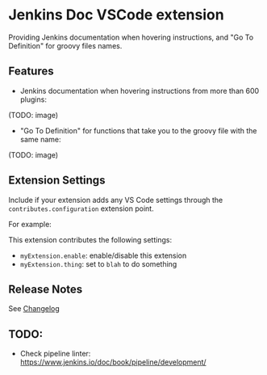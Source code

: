 # Jenkins Doc VSCode extension

Providing Jenkins documentation when hovering instructions, and "Go To Definition" for groovy files names.

## Features

- Jenkins documentation when hovering instructions from more than 600 plugins:

(TODO: image)
 
- "Go To Definition" for functions that take you to the groovy file with the same name:

(TODO: image)

## Extension Settings

Include if your extension adds any VS Code settings through the `contributes.configuration` extension point.

For example:

This extension contributes the following settings:

* `myExtension.enable`: enable/disable this extension
* `myExtension.thing`: set to `blah` to do something


## Release Notes

See [Changelog](./CHANGELOG.md)


## TODO:
* Check pipeline linter: https://www.jenkins.io/doc/book/pipeline/development/